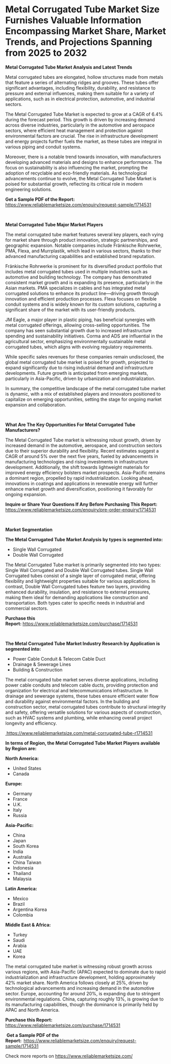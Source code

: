 <p><h1>Metal Corrugated Tube Market Size Furnishes Valuable Information Encompassing Market Share, Market Trends, and Projections Spanning from 2025 to 2032</h1></p><p><strong>Metal Corrugated Tube Market Analysis and Latest Trends</strong></p>
<p><p>Metal corrugated tubes are elongated, hollow structures made from metals that feature a series of alternating ridges and grooves. These tubes offer significant advantages, including flexibility, durability, and resistance to pressure and external influences, making them suitable for a variety of applications, such as in electrical protection, automotive, and industrial sectors.</p><p>The Metal Corrugated Tube Market is expected to grow at a CAGR of 6.4% during the forecast period. This growth is driven by increasing demand across diverse industries, particularly in the automotive and aerospace sectors, where efficient heat management and protection against environmental factors are crucial. The rise in infrastructure development and energy projects further fuels the market, as these tubes are integral in various piping and conduit systems. </p><p>Moreover, there is a notable trend towards innovation, with manufacturers developing advanced materials and designs to enhance performance. The focus on sustainability is also influencing the market, prompting the adoption of recyclable and eco-friendly materials. As technological advancements continue to evolve, the Metal Corrugated Tube Market is poised for substantial growth, reflecting its critical role in modern engineering solutions.</p></p>
<p><strong>Get a Sample PDF of the Report:&nbsp;</strong> <a href="https://www.reliablemarketsize.com/enquiry/request-sample/1714531?utm_campaign=2948&utm_medium=2&utm_source=Github&utm_content=ia&utm_term=28032025&utm_id=metal-corrugated-tube">https://www.reliablemarketsize.com/enquiry/request-sample/1714531</a></p>
<p>&nbsp;</p>
<p><strong>Metal Corrugated Tube Major Market Players</strong></p>
<p><p>The metal corrugated tube market features several key players, each vying for market share through product innovation, strategic partnerships, and geographic expansion. Notable companies include Fränkische Rohrwerke, PMA, Flexa, and Murrplastik, which lead in various sectors, thanks to their advanced manufacturing capabilities and established brand reputation.</p><p>Fränkische Rohrwerke is prominent for its diversified product portfolio that includes metal corrugated tubes used in multiple industries such as automotive and building technology. The company has demonstrated consistent market growth and is expanding its presence, particularly in the Asian markets. PMA specializes in cables and has integrated metal corrugated solutions to enhance its product line—driving growth through innovation and efficient production processes. Flexa focuses on flexible conduit systems and is widely known for its custom solutions, capturing a significant share of the market with its user-friendly products.</p><p>JM Eagle, a major player in plastic piping, has beneficial synergies with metal corrugated offerings, allowing cross-selling opportunities. The company has seen substantial growth due to increased infrastructure spending and sustainability initiatives. Corma and ADS are influential in the agricultural sector, emphasizing environmentally sustainable metal corrugated tubes, which aligns with evolving regulatory requirements.</p><p>While specific sales revenues for these companies remain undisclosed, the global metal corrugated tube market is poised for growth, projected to expand significantly due to rising industrial demand and infrastructure developments. Future growth is anticipated from emerging markets, particularly in Asia-Pacific, driven by urbanization and industrialization.</p><p>In summary, the competitive landscape of the metal corrugated tube market is dynamic, with a mix of established players and innovators positioned to capitalize on emerging opportunities, setting the stage for ongoing market expansion and collaboration.</p></p>
<p>&nbsp;</p>
<p><strong>What Are The Key Opportunities For Metal Corrugated Tube Manufacturers?</strong></p>
<p><p>The Metal Corrugated Tube market is witnessing robust growth, driven by increased demand in the automotive, aerospace, and construction sectors due to their superior durability and flexibility. Recent estimates suggest a CAGR of around 5% over the next five years, fueled by advancements in manufacturing technologies and rising investments in infrastructure development. Additionally, the shift towards lightweight materials for improved energy efficiency bolsters market prospects. Asia-Pacific remains a dominant region, propelled by rapid industrialization. Looking ahead, innovations in coatings and applications in renewable energy will further enhance market growth and diversification, positioning it favorably for ongoing expansion.</p></p>
<p><strong>Inquire or Share Your Questions If Any Before Purchasing This Report:</strong> <a href="https://www.reliablemarketsize.com/enquiry/pre-order-enquiry/1714531?utm_campaign=2948&utm_medium=2&utm_source=Github&utm_content=ia&utm_term=28032025&utm_id=metal-corrugated-tube">https://www.reliablemarketsize.com/enquiry/pre-order-enquiry/1714531</a></p>
<p>&nbsp;</p>
<p><strong>Market Segmentation</strong></p>
<p><strong>The Metal Corrugated Tube Market Analysis by types is segmented into:</strong></p>
<p><ul><li>Single Wall Corrugated</li><li>Double Wall Corrugated</li></ul></p>
<p><p>The Metal Corrugated Tube market is primarily segmented into two types: Single Wall Corrugated and Double Wall Corrugated tubes. Single Wall Corrugated tubes consist of a single layer of corrugated metal, offering flexibility and lightweight properties suitable for various applications. In contrast, Double Wall Corrugated tubes feature two layers, providing enhanced durability, insulation, and resistance to external pressures, making them ideal for demanding applications like construction and transportation. Both types cater to specific needs in industrial and commercial sectors.</p></p>
<p><strong>Purchase this Report:&nbsp;</strong><a href="https://www.reliablemarketsize.com/purchase/1714531?utm_campaign=2948&utm_medium=2&utm_source=Github&utm_content=ia&utm_term=28032025&utm_id=metal-corrugated-tube">https://www.reliablemarketsize.com/purchase/1714531</a></p>
<p>&nbsp;</p>
<p><strong>The Metal Corrugated Tube Market Industry Research by Application is segmented into:</strong></p>
<p><ul><li>Power Cable Conduit & Telecom Cable Duct</li><li>Drainage & Sewerage Lines</li><li>Building & Construction</li></ul></p>
<p><p>The metal corrugated tube market serves diverse applications, including power cable conduits and telecom cable ducts, providing protection and organization for electrical and telecommunications infrastructure. In drainage and sewerage systems, these tubes ensure efficient water flow and durability against environmental factors. In the building and construction sector, metal corrugated tubes contribute to structural integrity and safety, offering versatile solutions for various aspects of construction, such as HVAC systems and plumbing, while enhancing overall project longevity and efficiency.</p></p>
<p><a href="https://www.reliablemarketsize.com/metal-corrugated-tube-r1714531?utm_campaign=2948&utm_medium=2&utm_source=Github&utm_content=ia&utm_term=28032025&utm_id=metal-corrugated-tube">&nbsp;https://www.reliablemarketsize.com/metal-corrugated-tube-r1714531</a></p>
<p><strong>In terms of Region, the Metal Corrugated Tube Market Players available by Region are:</strong></p>
<p>
    <p> <strong> North America: </strong>
        <ul>
            <li>United States</li>
            <li>Canada</li>
        </ul>
        </p> 
    <p> <strong> Europe: </strong>
        <ul>
            <li>Germany</li>
            <li>France</li>
            <li>U.K.</li>
            <li>Italy</li>
            <li>Russia</li>
        </ul>
        </p> 
    <p> <strong> Asia-Pacific: </strong>
        <ul>
            <li>China</li>
            <li>Japan</li>
            <li>South Korea</li>
            <li>India</li>
            <li>Australia</li>
            <li>China Taiwan</li>
            <li>Indonesia</li>
            <li>Thailand</li>
            <li>Malaysia</li>
        </ul>
        </p> 
    <p> <strong> Latin America: </strong>
        <ul>
            <li>Mexico</li>
            <li>Brazil</li>
            <li>Argentina Korea</li>
            <li>Colombia</li>
        </ul>
        </p> 
    <p> <strong> Middle East & Africa: </strong>
        <ul>
            <li>Turkey</li>
            <li>Saudi</li>
            <li>Arabia</li>
            <li>UAE</li>
            <li>Korea</li>
        </ul>
    </p>
    </p>
<p><p>The metal corrugated tube market is witnessing robust growth across various regions, with Asia-Pacific (APAC) expected to dominate due to rapid industrialization and infrastructure development, holding approximately 42% market share. North America follows closely at 25%, driven by technological advancements and increasing demand in the automotive sector. Europe, accounting for around 20%, is expanding due to stringent environmental regulations. China, capturing roughly 13%, is growing due to its manufacturing capabilities, though the dominance is primarily held by APAC and North America.</p></p>
<p><strong>Purchase this Report: </strong><a href="https://www.reliablemarketsize.com/purchase/1714531?utm_campaign=2948&utm_medium=2&utm_source=Github&utm_content=ia&utm_term=28032025&utm_id=metal-corrugated-tube">https://www.reliablemarketsize.com/purchase/1714531</a></p>
<p>&nbsp;<strong>Get a Sample PDF of the Report:&nbsp;&nbsp;</strong><a href="https://www.reliablemarketsize.com/enquiry/request-sample/1714531?utm_campaign=2948&utm_medium=2&utm_source=Github&utm_content=ia&utm_term=28032025&utm_id=metal-corrugated-tube">https://www.reliablemarketsize.com/enquiry/request-sample/1714531</a></p>
<p><strong></strong></p>
<p>Check more reports on <a href="https://www.reliablemarketsize.com/?utm_campaign=2948&utm_medium=2&utm_source=Github&utm_content=ia&utm_term=28032025&utm_id=metal-corrugated-tube">https://www.reliablemarketsize.com/</a></p>